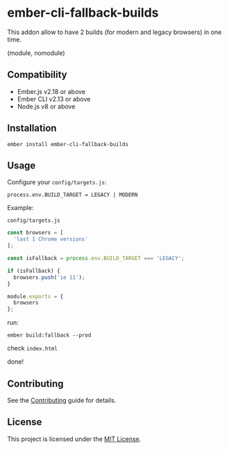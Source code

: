 ember-cli-fallback-builds
==============================================================================

This addon allow to have 2 builds (for modern and legacy browsers) in one time.

(module, nomodule)

Compatibility
------------------------------------------------------------------------------

* Ember.js v2.18 or above
* Ember CLI v2.13 or above
* Node.js v8 or above


Installation
------------------------------------------------------------------------------

```
ember install ember-cli-fallback-builds
```


Usage
------------------------------------------------------------------------------


Configure your `config/targets.js`:
```
process.env.BUILD_TARGET = LEGACY | MODERN
```

Example:

`config/targets.js`
```js
const browsers = [
  'last 1 Chrome versions'
];

const isFallback = process.env.BUILD_TARGET === 'LEGACY';

if (isFallback) {
  browsers.push('ie 11');
}

module.exports = {
  browsers
};
```

run:
```
ember build:fallback --prod
```

check `index.html`

done!


Contributing
------------------------------------------------------------------------------

See the [Contributing](CONTRIBUTING.md) guide for details.


License
------------------------------------------------------------------------------

This project is licensed under the [MIT License](LICENSE.md).
